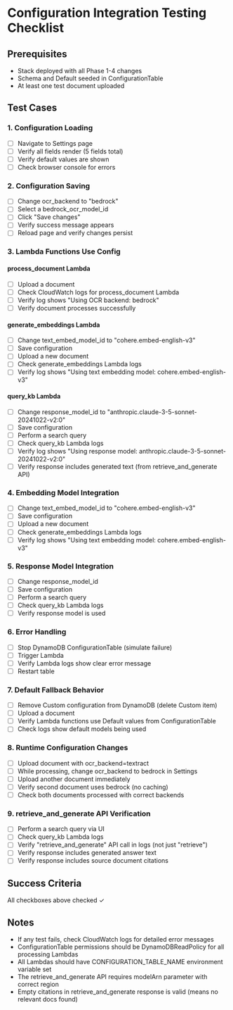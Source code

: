 # Configuration Integration Testing Checklist

## Prerequisites
- Stack deployed with all Phase 1-4 changes
- Schema and Default seeded in ConfigurationTable
- At least one test document uploaded

## Test Cases

### 1. Configuration Loading
- [ ] Navigate to Settings page
- [ ] Verify all fields render (5 fields total)
- [ ] Verify default values are shown
- [ ] Check browser console for errors

### 2. Configuration Saving
- [ ] Change ocr_backend to "bedrock"
- [ ] Select a bedrock_ocr_model_id
- [ ] Click "Save changes"
- [ ] Verify success message appears
- [ ] Reload page and verify changes persist

### 3. Lambda Functions Use Config

#### process_document Lambda
- [ ] Upload a document
- [ ] Check CloudWatch logs for process_document Lambda
- [ ] Verify log shows "Using OCR backend: bedrock"
- [ ] Verify document processes successfully

#### generate_embeddings Lambda
- [ ] Change text_embed_model_id to "cohere.embed-english-v3"
- [ ] Save configuration
- [ ] Upload a new document
- [ ] Check generate_embeddings Lambda logs
- [ ] Verify log shows "Using text embedding model: cohere.embed-english-v3"

#### query_kb Lambda
- [ ] Change response_model_id to "anthropic.claude-3-5-sonnet-20241022-v2:0"
- [ ] Save configuration
- [ ] Perform a search query
- [ ] Check query_kb Lambda logs
- [ ] Verify log shows "Using response model: anthropic.claude-3-5-sonnet-20241022-v2:0"
- [ ] Verify response includes generated text (from retrieve_and_generate API)

### 4. Embedding Model Integration
- [ ] Change text_embed_model_id to "cohere.embed-english-v3"
- [ ] Save configuration
- [ ] Upload a new document
- [ ] Check generate_embeddings Lambda logs
- [ ] Verify log shows "Using text embedding model: cohere.embed-english-v3"

### 5. Response Model Integration
- [ ] Change response_model_id
- [ ] Save configuration
- [ ] Perform a search query
- [ ] Check query_kb Lambda logs
- [ ] Verify response model is used

### 6. Error Handling
- [ ] Stop DynamoDB ConfigurationTable (simulate failure)
- [ ] Trigger Lambda
- [ ] Verify Lambda logs show clear error message
- [ ] Restart table

### 7. Default Fallback Behavior
- [ ] Remove Custom configuration from DynamoDB (delete Custom item)
- [ ] Upload a document
- [ ] Verify Lambda functions use Default values from ConfigurationTable
- [ ] Check logs show default models being used

### 8. Runtime Configuration Changes
- [ ] Upload document with ocr_backend=textract
- [ ] While processing, change ocr_backend to bedrock in Settings
- [ ] Upload another document immediately
- [ ] Verify second document uses bedrock (no caching)
- [ ] Check both documents processed with correct backends

### 9. retrieve_and_generate API Verification
- [ ] Perform a search query via UI
- [ ] Check query_kb Lambda logs
- [ ] Verify "retrieve_and_generate" API call in logs (not just "retrieve")
- [ ] Verify response includes generated answer text
- [ ] Verify response includes source document citations

## Success Criteria
All checkboxes above checked ✓

## Notes

- If any test fails, check CloudWatch logs for detailed error messages
- ConfigurationTable permissions should be DynamoDBReadPolicy for all processing Lambdas
- All Lambdas should have CONFIGURATION_TABLE_NAME environment variable set
- The retrieve_and_generate API requires modelArn parameter with correct region
- Empty citations in retrieve_and_generate response is valid (means no relevant docs found)
